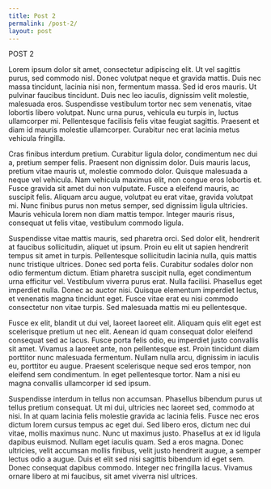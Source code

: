 ```yaml
---
title: Post 2
permalink: /post-2/
layout: post
---
```


POST 2

Lorem ipsum dolor sit amet, consectetur adipiscing elit. Ut vel sagittis purus, sed commodo nisl. Donec volutpat neque et gravida mattis. Duis nec massa tincidunt, lacinia nisi non, fermentum massa. Sed id eros mauris. Ut pulvinar faucibus tincidunt. Duis nec leo iaculis, dignissim velit molestie, malesuada eros. Suspendisse vestibulum tortor nec sem venenatis, vitae lobortis libero volutpat. Nunc urna purus, vehicula eu turpis in, luctus ullamcorper mi. Pellentesque facilisis felis vitae feugiat sagittis. Praesent et diam id mauris molestie ullamcorper. Curabitur nec erat lacinia metus vehicula fringilla.

Cras finibus interdum pretium. Curabitur ligula dolor, condimentum nec dui a, pretium semper felis. Praesent non dignissim dolor. Duis mauris lacus, pretium vitae mauris ut, molestie commodo dolor. Quisque malesuada a neque vel vehicula. Nam vehicula maximus elit, non congue eros lobortis et. Fusce gravida sit amet dui non vulputate. Fusce a eleifend mauris, ac suscipit felis. Aliquam arcu augue, volutpat eu erat vitae, gravida volutpat mi. Nunc finibus purus non metus semper, sed dignissim ligula ultricies. Mauris vehicula lorem non diam mattis tempor. Integer mauris risus, consequat ut felis vitae, vestibulum commodo ligula.

Suspendisse vitae mattis mauris, sed pharetra orci. Sed dolor elit, hendrerit at faucibus sollicitudin, aliquet ut ipsum. Proin eu elit ut sapien hendrerit tempus sit amet in turpis. Pellentesque sollicitudin lacinia nulla, quis mattis nunc tristique ultrices. Donec sed porta felis. Curabitur sodales dolor non odio fermentum dictum. Etiam pharetra suscipit nulla, eget condimentum urna efficitur vel. Vestibulum viverra purus erat. Nulla facilisi. Phasellus eget imperdiet nulla. Donec ac auctor nisi. Quisque elementum imperdiet lectus, et venenatis magna tincidunt eget. Fusce vitae erat eu nisi commodo consectetur non vitae turpis. Sed malesuada mattis mi eu pellentesque.

Fusce ex elit, blandit ut dui vel, laoreet laoreet elit. Aliquam quis elit eget est scelerisque pretium ut nec elit. Aenean id quam consequat dolor eleifend consequat sed ac lacus. Fusce porta felis odio, eu imperdiet justo convallis sit amet. Vivamus a laoreet ante, non pellentesque est. Proin tincidunt diam porttitor nunc malesuada fermentum. Nullam nulla arcu, dignissim in iaculis eu, porttitor eu augue. Praesent scelerisque neque sed eros tempor, non eleifend sem condimentum. In eget pellentesque tortor. Nam a nisi eu magna convallis ullamcorper id sed ipsum.

Suspendisse interdum in tellus non accumsan. Phasellus bibendum purus ut tellus pretium consequat. Ut mi dui, ultricies nec laoreet sed, commodo at nisi. In at quam lacinia felis molestie gravida ac lacinia felis. Fusce nec eros dictum lorem cursus tempus ac eget dui. Sed libero eros, dictum nec dui vitae, mollis maximus nunc. Nunc ut maximus justo. Phasellus at ex id ligula dapibus euismod. Nullam eget iaculis quam. Sed a eros magna. Donec ultricies, velit accumsan mollis finibus, velit justo hendrerit augue, a semper lectus odio a augue. Duis et elit sed nisi sagittis bibendum id eget sem. Donec consequat dapibus commodo. Integer nec fringilla lacus. Vivamus ornare libero at mi faucibus, sit amet viverra nisl ultrices.
